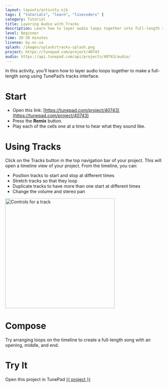 ```yaml
---
layout: layouts/activity.njk
tags: [ "tutorials", "learn", "livecoders" ]
category: Tutorial
title: Layering Audio with Tracks
description: Learn how to layer audio loops together into full-length songs using TunePad’s tracks interface. 
level: Beginner
time: 20-30 minutes
license: by-nc-sa
splash: /images/splash/tracks-splash.png
project: https://tunepad.com/project/40743
audio: https://api.tunepad.com/api/projects/40743/audio/
---
```

In this activity, you’ll learn how to layer audio loops together to make a full-length song using TunePad’s tracks interface. 

# Start
* Open this link: [https://tunepad.com/project/40743](https://tunepad.com/project/40743)
* Press the **Remix** button.
* Play each of the cells one at a time to hear what they sound like.


# Using Tracks
Click on the Tracks button in the top navigation bar of your project. 
This will open a timeline view of your project. From the timeline, you can:
* Position tracks to start and stop at different times
* Stretch tracks so that they loop
* Duplicate tracks to have more than one start at different times
* Change the volume and stereo pan

<img src="/images/tracks-info.png" alt="Controls for a track" width="350px">

# Compose
Try arranging loops on the timeline to create a full-length song with an opening, middle, and end.


# Try It
Open this project in TunePad <a href="{{project}}" target="_blank">{{ project }}</a>
